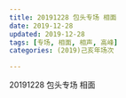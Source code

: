 ```yaml
---
title: 20191228 包头专场 相面
date: 2019-12-28
updated: 2019-12-28
tags: [专场, 相面, 相声, 高峰]
categories: (2019)己亥年场次

---
```


20191228 包头专场 相面